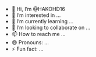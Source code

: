 - 👋 Hi, I’m @HAKOHD16
- 👀 I’m interested in ...
- 🌱 I’m currently learning ...
- 💞️ I’m looking to collaborate on ...
- 📫 How to reach me ...
- 😄 Pronouns: ...
- ⚡ Fun fact: ...

<!---
HAKOHD16/HAKOHD16 is a ✨ special ✨ repositor
